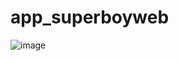 # app_superboyweb

![image](https://github.com/user-attachments/assets/32d2b118-c7a7-489b-b097-92a483e5837d)


